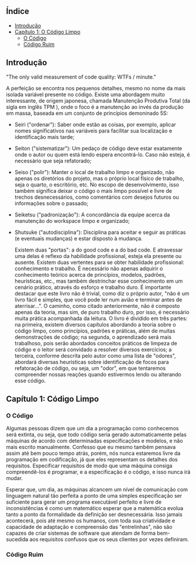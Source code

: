 ## Índice
- [Introdução](#introdução)
- [Capítulo 1: O Código Limpo](#capítulo-1:-o-código-limpo)
	- [O Código](#o-código)
	- [Código Ruim](#código-ruim)

## Introdução

"The only valid measurement of code quality: WTFs / minute."

A perfeição se encontra nos pequenos detalhes, mesmo no nome da mais isolada variável presente no código. Existe uma abordagem muito interessante, de origem japonesa, chamada Manutenção Produtiva Total (da sigla em inglês TPM ), onde o foco é a manutenção ao invés da produção em massa, baseada em um conjunto de princípios demoninado 5S:

- Seiri ("ordenar"): Saber onde estão as coisas, por exemplo, aplicar nomes significativos nas variáveis para facilitar sua localização e identificação mais tarde;

- Seiton ("sistematizar"): Um pedaço de código deve estar exatamente onde o autor ou quem está lendo espera encontrá-lo. Caso não esteja, é necessário que seja refatorado;

- Seiso ("polir"): Manter o local de trabalho limpo e organizado, não apenas os diretórios do projeto, mas o próprio local físico de trabalho, seja o quarto, o escritório, etc. No escopo de desenvolvimento, isso também significa deixar o código o mais limpo possível e livre de trechos desnecessários, como comentários com desejos futuros ou informações sobre o passado;

- Seiketsu ("padronização"): A concordância da equipe acerca da manutenção do workspace limpo e organizado;

- Shutsuke ("autodisciplina"): Disciplina para aceitar e seguir as práticas (e eventuais mudanças) e estar disposto à mudança.

	Existem duas "portas": a do good code e a do bad code. E atravessar uma
delas é reflexo da habilidade profissional, esteja ela presente ou ausente. Existem duas vertentes para se obter habilidade profissional: conhecimento e trabalho. É necessário não apenas adquirir o conhecimento teórico acerca de princípios, modelos, padrões, heurísticas, etc., mas também destrinchar esse conhecimento em um cenário prático, através do esforço e trabalho duro.
	É importante destacar que este livro não é trivial, como diz o próprio
autor, "não é um livro fácil e simples, que você pode ler num avião e terminar antes de aterrisar...". O caminho, como citado anteriormente, não é composto apenas da teoria, mas sim, de puro trabalho duro, por isso, é necessário muita prática acompanhada da leitura.
	O livro é dividido em três partes: na primeira, existem diversos
capítulos abordando a teoria sobre o código limpo, como princípios, padrões e práticas, além de muitas demonstrações de código; na segunda, o aprendizado será mais trabalhoso, pois serão abordados conceitos práticos de limpeza de código e o leitor será convidado a resolver diversos exercícios; a terceira, conforme descrita pelo autor como uma lista de "odores", abordará diversas heurísticas sobre identificação de focos para refatoração de código, ou seja, um "odor", em que tentaremos compreender nossas reações quando estivermos lendo ou alterando esse código.

## Capítulo 1: Código Limpo
	
### O Código

Algumas pessoas dizem que um dia a programação como conhecemos será extinta, ou seja, que todo código seria gerado automaticamente pelas máquinas de acordo com determinadas especificações e modelos, e não mais escrito manualmente. Confesso que eu mesmo também pensava assim até bem pouco tempo atrás, porém, nós nunca estaremos livre da programação em codificação, já que eles representam os detalhes dos requisitos. Especificar requisitos de modo que uma máquina consiga compreendê-los é programar, e a especificação é o código, e isso nunca irá mudar.

Esperar que, um dia, as máquinas alcancem um nível de comunicação com linguagem natural tão perfeita a ponto de uma simples especificação ser suficiente para gerar um programa executável perfeito e livre de inconsistências é como um matemático esperar que a matemática evolua tanto a ponto da formalidade da definição ser desnecessária. Isso jamais acontecerá, pois até mesmo os humanos, com toda sua criatividade e capacidade de adaptação e compreensão das "entrelinhas", não são capazes de criar sistemas de software que atendam de forma bem-sucedida aos requisitos confusos que os seus clientes por vezes definiram.

### Código Ruim

	
